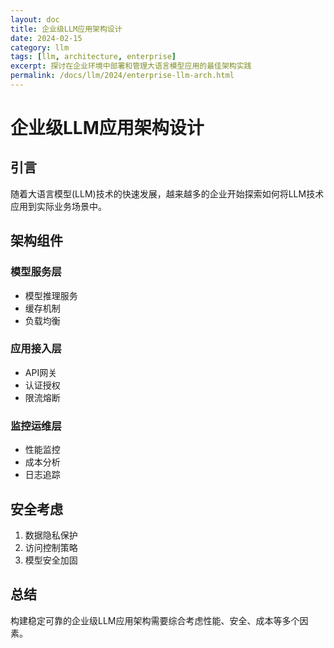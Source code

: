 ```yaml
---
layout: doc
title: 企业级LLM应用架构设计
date: 2024-02-15
category: llm
tags: [llm, architecture, enterprise]
excerpt: 探讨在企业环境中部署和管理大语言模型应用的最佳架构实践
permalink: /docs/llm/2024/enterprise-llm-arch.html
---
```


# 企业级LLM应用架构设计

## 引言

随着大语言模型(LLM)技术的快速发展，越来越多的企业开始探索如何将LLM技术应用到实际业务场景中。

## 架构组件

### 模型服务层

- 模型推理服务
- 缓存机制
- 负载均衡

### 应用接入层

- API网关
- 认证授权
- 限流熔断

### 监控运维层

- 性能监控
- 成本分析
- 日志追踪

## 安全考虑

1. 数据隐私保护
2. 访问控制策略
3. 模型安全加固

## 总结

构建稳定可靠的企业级LLM应用架构需要综合考虑性能、安全、成本等多个因素。